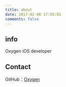 ```yaml
---
title: about
date: 2017-02-06 17:55:01
comments: false
---
```

## info
Oxygen iOS developer

## Contact

GitHub：[Oxygen](https://github.com/410900345)